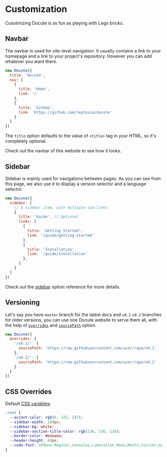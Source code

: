 # Customization

Cusotmizing Docute is as fun as playing with Lego bricks.

## Navbar

The navbar is used for site-level navigation. It usually contains a link to your homepage and a link to your project's repository. However you can add whatever you want there.

```js
new Docute({
  title: 'Docute',
  nav: [
    {
      title: 'Home',
      link: '/'
    },
    {
      title: 'GitHub',
      link: 'https://github.com/leptosia/docute'
    }
  ]
})
```

The `title` option defaults to the value of `<title>` tag in your HTML, so it's completely optional.

Check out the navbar of this website to see how it looks.

## Sidebar

Sidebar is mainly used for navigations between pages. As you can see from this page, we also use it to display a version selector and a language selector.

```js
new Docute({
  sidebar: [
    // A sidebar item, with multiple sub-links
    {
      title: 'Guide', // Optional
      links: [
        {
          title: 'Getting Started',
          link: '/guide/getting-started'
        },
        {
          title: 'Installation',
          link: '/guide/installation'
        },
      ]
    }
  ]
})
```

Check out the [sidebar](../options.md#sidebar) option reference for more details.

## Versioning

Let's say you have `master` branch for the latest docs and `v0.1` `v0.2` branches for older versions, you can use one Docute website to serve them all, with the help of [`overrides`](../options.md#overrides) and [`sourcePath`](../options.md#sourcepath) option.

```js
new Docute({
  overrides: {
    '/v0.1/': {
      sourcePath: 'https://raw.githubusercontent.com/user/repo/v0.1'
    },
    '/v0.2/': {
      sourcePath: 'https://raw.githubusercontent.com/user/repo/v0.2'
    }
  }
})
```

## CSS Overrides

Default [CSS variables](https://developer.mozilla.org/en-US/docs/Web/CSS/Using_CSS_variables):

```css
:root {
  --accent-color: rgb(6, 125, 247);
  --sidebar-width: 280px;
  --sidebar-bg: white;
  --sidebar-section-title-color: rgb(136, 136, 136);
  --border-color: #eaeaea;
  --header-height: 60px;
  --code-font: SFMono-Regular,Consolas,Liberation Mono,Menlo,Courier,monospace;
}
```
